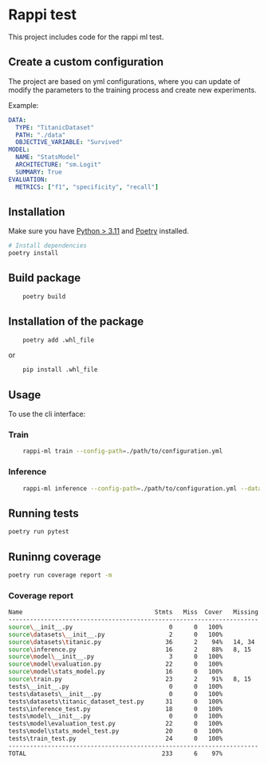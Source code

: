 # Rappi test

This project includes code for the rappi ml test.

## Create a custom configuration
The project are based on yml configurations, where you can update of modify the parameters to the training process 
and create new experiments.

Example:
```yaml
DATA:
  TYPE: "TitanicDataset"
  PATH: "./data"
  OBJECTIVE_VARIABLE: "Survived"
MODEL:
  NAME: "StatsModel"
  ARCHITECTURE: "sm.Logit"
  SUMMARY: True
EVALUATION:
  METRICS: ["f1", "specificity", "recall"]
```
## Installation

Make sure you have [Python > 3.11](https://www.python.org/) and [Poetry](https://python-poetry.org/) installed.

```bash
# Install dependencies
poetry install
```
## Build package 

```bash
    poetry build
```
## Installation of the package
```bash
    poetry add .whl_file
```
or
```bash
    pip install .whl_file
```
## Usage
To use the cli interface:

### Train
```bash
    rappi-ml train --config-path=./path/to/configuration.yml
```

### Inference
```bash
    rappi-ml inference --config-path=./path/to/configuration.yml --data=Some_data
```

## Running tests
```bash
poetry run pytest
```

## Runinng coverage
```bash
poetry run coverage report -m
```
### Coverage report
```bash
Name                                     Stmts   Miss  Cover   Missing
----------------------------------------------------------------------
source\__init__.py                           0      0   100%
source\datasets\__init__.py                  2      0   100%
source\datasets\titanic.py                  36      2    94%   14, 34
source\inference.py                         16      2    88%   8, 15
source\model\__init__.py                     3      0   100%
source\model\evaluation.py                  22      0   100%
source\model\stats_model.py                 16      0   100%
source\train.py                             23      2    91%   8, 15
tests\__init__.py                            0      0   100%
tests\datasets\__init__.py                   0      0   100%
tests\datasets\titanic_dataset_test.py      31      0   100%
tests\inference_test.py                     18      0   100%
tests\model\__init__.py                      0      0   100%
tests\model\evaluation_test.py              22      0   100%
tests\model\stats_model_test.py             20      0   100%
tests\train_test.py                         24      0   100%
----------------------------------------------------------------------
TOTAL                                      233      6    97%
```